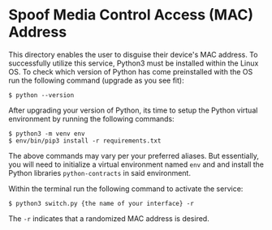 # Spoof Media Control Access (MAC) Address
This directory enables the user to disguise their device's MAC address. To successfully utilize this service, Python3 must be installed within the Linux OS. To check which version of Python has come preinstalled with the OS run the following command (upgrade as you see fit):

```
$ python --version
```

After upgrading your version of Python, its time to setup the Python virtual environment by running the following commands:

```
$ python3 -m venv env
$ env/bin/pip3 install -r requirements.txt
```

The above commands may vary per your preferred aliases. But essentially, you will need to initialize a virtual environment named `env` and and install the Python libraries `python-contracts` in said environment.

Within the terminal run the following command to activate the service:

```
$ python3 switch.py {the name of your interface} -r
```

The `-r` indicates that a randomized MAC address is desired.

